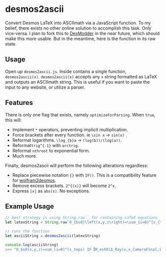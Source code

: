 
# desmos2ascii
Convert Desmos LaTeX into ASCIImath via a JavaScript function. To my belief, there exists no other online solution to accomplish this task. Only vice-versa. I plan to fork this to [DesModder](https://github.com/DesModder/DesModder) in the near future, which should make this more usable. But in the meantime, here is the function in its raw state.

## Usage
Open up `desmos2ascii.js`. Inside contains a single function, `desmos2ascii(x)`. `desmos2ascii(x)` accepts any `x` string formatted as LaTeX and outputs an ASCIImath string. This is useful if you want to paste the input to any website, or utilize a parser.

## Features
There is only one flag that exists, namely `optimizeForParsing`. When `true`, this will:
- Implement `*` operators, preventing implicit multiplication.
- Force brackets after every function. ie `\sin x` → `sin(x)` .
- Reformat logarithms. `\log_{b}a` → `(log(b))/(log(a))`.
- Reformat`trig^{-1}` with `arctrig`.
- Reformat `nthroot` to exponential form.
- Much more.


Finally, desmos2ascii will perform the following alterations regardless:
- Replace piecewise notation `{}` with `IF()`. This is a compatibility feature for [wolfram2desmos](https://github.com/Heavenira/wolfram2desmos).
- Remove excess brackets. `2^{(x)}` will become `2^x`.
- Express `|x|` as `abs(x)`. No exceptions.

## Example Usage
```js
// best strategy is using String.raw`` for containing LaTeX equations
let latexString = String.raw`O_{bs0}\left(x,y,z\right)=\sum_{i=0}^{s_{teps}}\left\{M_{esh0}\left(\Delta_{Ray}\left(x,x_{CameraFinal},i\right),\Delta_{Ray}\left(y,y_{CameraFinal},i\right),\Delta_{Ray}\left(z,z_{CameraFinal},i\right)\right)=0:0\right\}`

// runs the function
let asciiString = desmos2ascii(latexString)

console.log(asciiString)
>>> "O_bs0(x,y,z)=sum_(i=0)^(s_teps) IF【M_esh0(Δ_Ray(x,x_CameraFinal,i),Δ_Ray(y,y_CameraFinal,i),Δ_Ray(z,z_CameraFinal,i))=0:0】"
```
